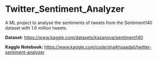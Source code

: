 # Twitter_Sentiment_Analyzer
A ML project to analyse the sentiments of tweets from the Sentiment140 dataset with 1.6 million tweets.

**Dataset:** https://www.kaggle.com/datasets/kazanova/sentiment140

**Kaggle Notebook:** https://www.kaggle.com/code/shaikhsaadali/twitter-sentiment-analyzer

